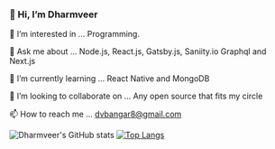 ###  👋 Hi, I’m Dharmveer

👀 I’m interested in ... Programming.

💬 Ask me about ... Node.js, React.js, Gatsby.js, Saniity.io Graphql and Next.js

🌱 I’m currently learning ... React Native and MongoDB

💞️ I’m looking to collaborate on ... Any open source that fits my circle

📫 How to reach me ... dvbangar8@gmail.com



![Dharmveer's GitHub stats](https://github-readme-stats.vercel.app/api?username=dharmveer97) [![Top Langs](https://github-readme-stats.vercel.app/api/top-langs/?username=dharmveer97&layout=compact)](https://github.com/dharmveer97/github-readme-stats)

